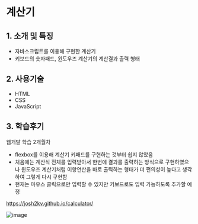 # 계산기

## 1. 소개 및 특징
- 자바스크립트를 이용해 구현한 계산기
- 키보드의 숫자패드, 윈도우즈 계산기의 계산결과 출력 형태

## 2. 사용기술
- HTML
- CSS
- JavaScript

## 3. 학습후기
웹개발 학습 2개월차
- flexbox를 이용해 계산기 키패드를 구현하는 것부터 쉽지 않았음
- 처음에는 계산식 전체를 입력받아서 한번에 결과를 출력하는 방식으로 구현하였으나 윈도우즈 계산기처럼 이항연산을 바로 출력하는 형태가 더 편의성이 높다고 생각하여 그렇게 다시 구현함
- 현재는 마우스 클릭으로만 입력할 수 있지만 키보드로도 입력 가능하도록 추가할 예정


https://josh2kv.github.io/calculator/

![image](https://user-images.githubusercontent.com/79514508/113094616-f7e30a00-922c-11eb-8128-9636c91d5fa0.png)
